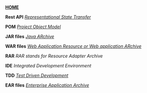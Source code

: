 [**HOME**](index.md)


**Rest API**
<a href="https://searchmicroservices.techtarget.com/definition/RESTful-API" target="_blank">_Representational State Transfer_</a>

**POM**
<a href="https://maven.apache.org/guides/introduction/introduction-to-the-pom.html" target="_blank">_Project Object Model_</a>

**JAR files**
<a href="https://en.wikipedia.org/wiki/JAR_(file_format)" target="_blank">_Java ARchive_</a>

**WAR files**
<a href="https://en.wikipedia.org/wiki/WAR_(file_format)" target="_blank">_Web Application Resource or Web application ARchive_</a>

**RAR**
_RAR stands for Resource Adapter Archive_

**IDE**
_Integrated Development Environment_

**TDD**
<a href="https://www.tutorialspoint.com/software_testing_dictionary/test_driven_development.htm" target="_blank">_Test Driven Development_</a>

**EAR files**
<a href="https://en.wikipedia.org/wiki/EAR_(file_format)" target="_blank">_Enterprise Application Archive_</a>
